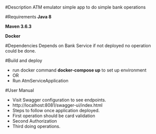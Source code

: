 #Description
ATM emulator simple app to do simple bank operations 


#Requirements
**Java 8**

**Maven 3.6.3**

**Docker**


#Dependencies
Depends on Bank Service if not deployed no operation could be done.


#Build and deploy
* run docker command **docker-compose up** to set up environment
* OR
* Run AtmServiceApplication

#User Manual
* Visit Swagger configuration to see endpoints.
* http://localhost:8081/swagger-ui/index.html
* Steps to follow once application deployed.
* First operation should be card validation
* Second Authorization
* Third doing operations.

